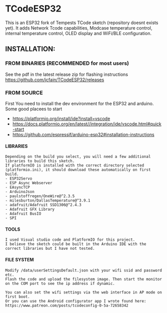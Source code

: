 # TCodeESP32
This is an ESP32 fork of Tempests TCode sketch (repository doesnt exists yet). It adds Network Tcode capabilities, Modcase temperature control, internal temperature control, OLED display and WiFi/BLE configuration.

## INSTALLATION:
  ### FROM BINARIES (RECOMMENDED for most users)
  See the pdf in the latest release zip for flashing instructions 
  https://github.com/jcfain/TCodeESP32/releases
  ### FROM SOURCE
  First You need to install the dev environment for the ESP32 and arduino.
  Some good placees to start 
  - https://platformio.org/install/ide?install=vscode 
  - https://docs.platformio.org/en/latest//integration/ide/vscode.html#quick-start
  - https://github.com/espressif/arduino-esp32#installation-instructions
  #### LIBRARIES 
    Depending on the build you select, you will need a few additional libraries to build this sketch. 
    If platformIO is installed with the correct directory selected (platformio.ini), it should download these automatically on first build.
    - ESP32Servo
    - ESP Async Webserver
    - EAsyncTCP
    - ArduinoJson
    - paulstoffregen/OneWire@^2.3.5
    - milesburton/DallasTemperature@^3.9.1
    - adafruit/Adafruit SSD1306@^2.4.3
    - Adafruit GFX Library
    - Adafruit BusIO
    - SPI
  
  #### TOOLS
    I used Visual studio code and PlatformIO for this project.
    I believe the sketch could be built in the Arduino IDE with the correct libraries but I have not tested.
    
  #### FILE SYSTEM
    Modify /data/userSettingsDefault.json with your wifi ssid and password etc.
    Flash the code and upload the filesystem image. Then start the monitor on the COM port to see the ip address if dynamic.
    
    You can also set the wifi settings via the web interface in AP mode on first boot.
    Or you can use the Android configurator app I wrote found here:
    https://www.patreon.com/posts/tcodeconfig-0-5a-72658342
